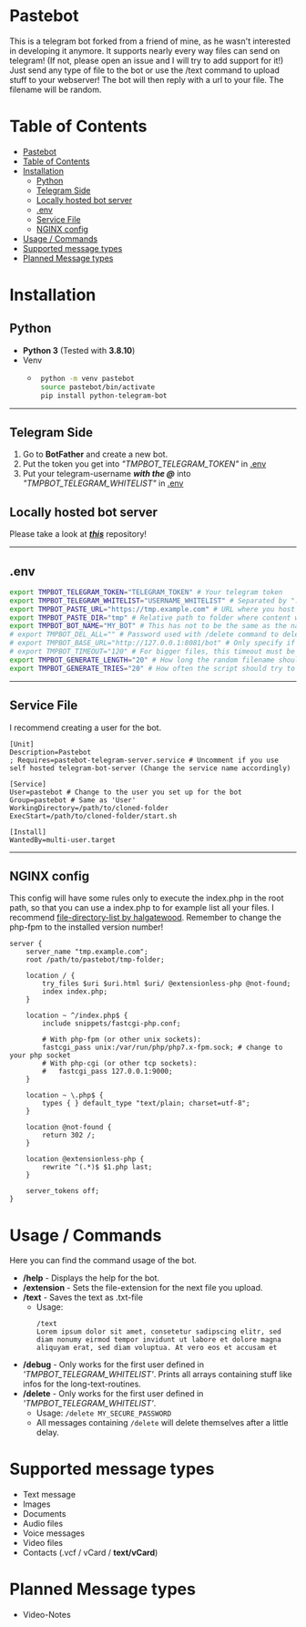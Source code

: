 # Pastebot
This is a telegram bot forked from a friend of mine, as he wasn't interested in developing it anymore.
It supports nearly every way files can send on telegram! (If not, please open an issue and I will try to add support for it!)
Just send any type of file to the bot or use the /text command to upload stuff to your webserver! The bot will then reply with a url to your file. The filename will be random.

# Table of Contents  
- [Pastebot](#pastebot)
- [Table of Contents](#table-of-contents)
- [Installation](#installation)
  - [Python](#python)
  - [Telegram Side](#telegram-side)
  - [Locally hosted bot server](#locally-hosted-bot-server)
  - [.env](#env)
  - [Service File](#service-file)
  - [NGINX config](#nginx-config)
- [Usage / Commands](#usage--commands)
- [Supported message types](#supported-message-types)
- [Planned Message types](#planned-message-types)


# Installation

## Python
 - **Python 3** (Tested with **3.8.10**)
 - Venv
     - ```bash
        python -m venv pastebot
        source pastebot/bin/activate
        pip install python-telegram-bot
        ```

---

## Telegram Side
1. Go to **BotFather** and create a new bot.
2. Put the token you get into *"TMPBOT_TELEGRAM_TOKEN"* in [.env](.env#L1)
3. Put your telegram-username ***with the @*** into *"TMPBOT_TELEGRAM_WHITELIST"* in [.env](.env#L2)

## Locally hosted bot server
Please take a look at [***this***](https://github.com/tdlib/telegram-bot-api) repository!

---
## .env
```bash
export TMPBOT_TELEGRAM_TOKEN="TELEGRAM_TOKEN" # Your telegram token
export TMPBOT_TELEGRAM_WHITELIST="USERNAME_WHITELIST" # Separated by ":", example: "username1:username2:username3"; WITHOUT @-symbol!
export TMPBOT_PASTE_URL="https://tmp.example.com" # URL where you host the files. This is where you can access the uploaded content.
export TMPBOT_PASTE_DIR="tmp" # Relative path to folder where content will be saved. Example: if value is "tmp", files will be located in a folder called 'tmp' in the same directory as the bot.py file
export TMPBOT_BOT_NAME="MY_BOT" # This has not to be the same as the name specified by BotFather!
# export TMPBOT_DEL_ALL="" # Password used with /delete command to delete all hosted files (Usage: /delete <PASSWORD>). Will not delete index.php file in case you have a file listing script in there.
# export TMPBOT_BASE_URL="http://127.0.0.1:8081/bot" # Only specify if using local bot server.
# export TMPBOT_TIMEOUT="120" # For bigger files, this timeout must be specified because of the communication speed between telegram and the bot-server in case of using a locally hosted server because of network timeout issues.
export TMPBOT_GENERATE_LENGTH="20" # How long the random filename should be
export TMPBOT_GENERATE_TRIES="20" # How often the script should try to generate a random filename until it throws a exception
```

---

## Service File
I recommend creating a user for the bot.
```
[Unit]
Description=Pastebot
; Requires=pastebot-telegram-server.service # Uncomment if you use self hosted telegram-bot-server (Change the service name accordingly)

[Service]
User=pastebot # Change to the user you set up for the bot
Group=pastebot # Same as 'User'
WorkingDirectory=/path/to/cloned-folder
ExecStart=/path/to/cloned-folder/start.sh

[Install]
WantedBy=multi-user.target
```
---

## NGINX config
This config will have some rules only to execute the index.php in the root path, so that you can use a index.php to for example list all your files. I recommend [file-directory-list by halgatewood](https://github.com/halgatewood/file-directory-list/). Remember to change the php-fpm to the installed version number!
```nginx
server {
    server_name "tmp.example.com";
    root /path/to/pastebot/tmp-folder;

    location / {
		try_files $uri $uri.html $uri/ @extensionless-php @not-found;
		index index.php;
	}

    location ~ ^/index.php$ {
		include snippets/fastcgi-php.conf;

		# With php-fpm (or other unix sockets):
		fastcgi_pass unix:/var/run/php/php7.x-fpm.sock; # change to your php socket
		# With php-cgi (or other tcp sockets):
		#	fastcgi_pass 127.0.0.1:9000;
	}

    location ~ \.php$ {
        types { } default_type "text/plain; charset=utf-8";
    }

    location @not-found {
        return 302 /;
    }

    location @extensionless-php {
        rewrite ^(.*)$ $1.php last;
    }

    server_tokens off;
}
```

# Usage / Commands
Here you can find the command usage of the bot.

- **/help** - Displays the help for the bot.
- **/extension** - Sets the file-extension for the next file you upload.
- **/text** - Saves the text as .txt-file
  - Usage:
    ```
    /text
    Lorem ipsum dolor sit amet, consetetur sadipscing elitr, sed diam nonumy eirmod tempor invidunt ut labore et dolore magna aliquyam erat, sed diam voluptua. At vero eos et accusam et
    ```
- **/debug** - Only works for the first user defined in *'TMPBOT_TELEGRAM_WHITELIST'*. Prints all arrays containing stuff like infos for the long-text-routines.
- **/delete** - Only works for the first user defined in *'TMPBOT_TELEGRAM_WHITELIST'*.
  - Usage: `/delete MY_SECURE_PASSWORD`
  - All messages containing `/delete` will delete themselves after a little delay.

# Supported message types
- Text message
- Images
- Documents
- Audio files
- Voice messages
- Video files
- Contacts (.vcf / vCard / **text/vCard**)
  
# Planned Message types
- Video-Notes